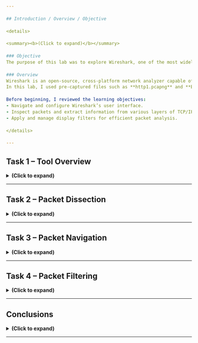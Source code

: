 ```yaml
---

## Introduction / Overview / Objective

<details>

<summary><b>(Click to expand)</b></summary>

### Objective
The purpose of this lab was to explore Wireshark, one of the most widely used network protocol analyzers. My goal was to understand how to navigate its interface, capture and inspect network packets, and analyze data across different layers of the TCP/IP model. Wireshark provides a graphical approach to packet analysis that complements command-line tools like Tcpdump which makes it easier to visualize network activity.

### Overview
Wireshark is an open-source, cross-platform network analyzer capable of sniffing and investigating live network traffic or analyzing stored packet captures (PCAP files). It’s widely used by network engineers, system administrators, and security analysts for troubleshooting and incident response.  
In this lab, I used pre-captured files such as **http1.pcapng** and **Exercise.pcapng** to simulate and analyze network behavior. These files provided realistic packet data to inspect different network layers, display filters, and analyze conversations between hosts.

Before beginning, I reviewed the learning objectives:
- Navigate and configure Wireshark’s user interface.
- Inspect packets and extract information from various layers of TCP/IP.
- Apply and manage display filters for efficient packet analysis.

</details>

---
```


## Task 1 – Tool Overview

<details>

<summary><b>(Click to expand)</b></summary>

### Objective
This section focused on familiarizing myself with Wireshark’s graphical interface, core features, and basic functionalities. I learned how to load PCAP files, interpret different panes, and understand what each visual section of the interface represents.

### Step-by-Step Walkthrough

I explored Wireshark’s layout, which is divided into sections such as the **Toolbar**, **Display Filter Bar**, **Recent Files**, **Capture Interfaces**, and **Status Bar**.

<p align="left">
  <img src="images/wireshark-packet-analysis-and-filtering-01.png?raw=true&v=2" 
       style="border: 2px solid #444; border-radius: 6px;" 
       width="800"><br>
  <em>Figure 1</em>
</p>

---

<h4>(Step 1) Loading and opening PCAP files</h4>
I practiced opening existing capture files like **http1.pcapng** to see packet details displayed in real time.

<blockquote>
You can load the PCAP file by either opening it from the "File" menu, dragging and dropping the file directly, or simply double-clicking the file itself. I personally did the drag and drop.
</blockquote>

<p align="left">
  <img src="images/wireshark-packet-analysis-and-filtering-02.png?raw=true&v=2" 
       style="border: 2px solid #444; border-radius: 6px;" 
       width="800"><br>
  <em>Figure 2</em>
</p>

The packet details were displayed in three key panes:
  - **Packet List Pane** – shows a summary of each captured packet, including protocol, source, destination, and length. (top pane)
  - **Packet Details Pane** – displays protocol details in a hierarchical structure, such as Ethernet, IP, TCP, and application layer data. (bottom-left pane)
  - **Packet Bytes Pane** – presents hexadecimal and ASCII representations of the selected packet. (bottom-right pane)

---

<h4>(Step 2) Exploring Packet Coloring</h4>

I explored Wireshark’s default packet colouring system and learned how it helps quickly identify different protocols and spot anomalies at a glance. I did so by working with both **temporary** and **permanent** coloring rules going to **View → Coloring Rules** and using the options in the **Wireshark - Coloring Rules Default** modal that appeared, to create or manage them. 

<p align="left">
  <img src="images/wireshark-packet-analysis-and-filtering-03.png?raw=true&v=2" 
       style="border: 2px solid #444; border-radius: 6px;" 
       width="800"><br>
  <em>Figure 3</em>
</p>

At first, I was confused about why most of the TCP packets in my Wireshark capture were showing up green instead of purple, even though the default TCP colouring rule was clearly set to purple. 

After checking the **Coloring Rules** window, I realized that Wireshark applies colours based on the first matching rule from top to bottom. That means if a packet matches a rule higher in the list (like “Bad TCP” or another green rule), Wireshark uses that colour and doesn’t continue checking further rules. 

Once I understood this priority system, it made sense why most of my TCP packets appeared green. They were simply being matched by an earlier rule in the list before the default purple TCP rule.

<blockquote>
I later experimented with toggling the “Colorize Packet List” feature and using conversation filters for temporary highlighting. Overall, I now understand how packet colours can make analysis more efficient and how to customize these rules for specific events of interest.
</blockquote>

---

<h4>(Step 3) Traffic Sniffing</h4>

I also tested **traffic sniffing**, which captures live packets, and learned how to start and stop captures using the blue “shark fin” icon.

I wanted to try capturing live network traffic in Wireshark, so I went to **Capture → Options** and looked through the available interfaces. I selected “Cisco remote capture: ciscodump,” thinking it was my network interface, but I later learned it’s actually used for remote captures from Cisco devices, not local network traffic. The other interfaces listed were also virtual or system-based, not real network adapters. Because there were no active local interfaces, the **[Start Capture]** button stayed greyed out.

---

<h4>(Step 4) Merging PCAP Files and Viewing File Details</h4>

I explored Wireshark’s ability to **merge PCAP files** (**File > Merge**), combine multiple captures, and view detailed file statistics such as total packets, file hash, and SHA256 checksum.

I decided to try merging another .pcap file with my current capture to see how Wireshark handles multiple data sources in one timeline. Merging pcap files is useful when you want to analyze traffic captured from different interfaces or at different times together. For example, combining client and server captures to see the full conversation, or merging sequential captures to create one continuous session. It helps provide a more complete picture of network activity without having to switch between separate files.

---

<h4>(Step 4-a) I merged a separate PCAP file to the one that was already uploaded</h4>

First, I went to **File > Merge**, then merged **Exercise.pcapng** to **http1.pcapng**.

<p align="left">
  <img src="images/wireshark-packet-analysis-and-filtering-04.png?raw=true&v=2" 
       style="border: 2px solid #444; border-radius: 6px;" 
       width="800"><br>
  <em>Figure 4</em>
</p>

---

<h4>(Step 4-b) Viewed File Details</h4>

I went to **Statistics → Capture File Properties** because I wanted to see more information about the capture file itself, such as when it was created, what interface it came from, the SHA256 hash value, and what format or capture options were used. Viewing file details is important because it helps verify the context of the capture. For example, confirming the capture duration, packet count, and source interface can all be crucial for accurate analysis. It ensures you understand where the data originated and whether anything might affect how you interpret the packets.

<p align="left">
  <img src="images/wireshark-packet-analysis-and-filtering-05.png?raw=true&v=2" 
       style="border: 2px solid #444; border-radius: 6px;" 
       width="800"><br>
  <em>Figure 5</em>
</p>

### Findings / Analysis
This task helped me become comfortable with the Wireshark environment. I realized that while it can look overwhelming at first, its layout is designed for efficiency. The ability to colorize, filter, and merge captures helps tremendously when analyzing complex datasets. Packet details across the three panes allowed me to trace communication flow between hosts from the link layer up to the application layer.

### What I Learned
I learned how to load packet captures, interpret Wireshark’s GUI components, and apply default coloring rules. I also understood how Wireshark structures packet data and how to access detailed information efficiently.

</details>

---

## Task 2 – Packet Dissection

<details>

<summary><b>(Click to expand)</b></summary>

### Objective

The objective of this section was to dissect packets at multiple OSI layers and examine detailed protocol information. I wanted to understand how Wireshark decodes network packets and organizes them into structured fields for analysis.

I examined captured HTTP traffic and learned to break packets down by OSI layers, starting from the physical layer up to the application layer. By clicking on a specific packet, Wireshark expanded its contents to reveal information such as Ethernet source/destination MAC addresses, IP headers, TCP flags, and payloads.

For this task, I focused in on a specific packet, which was packet #27 which was using the HTTP protocol. 

The **Packet Details Pane** pane at the bottom-left lists each decoded protocol layer, while the **Packet Bytes Pane** pane at the bottom-right displays the raw hexadecimal data that was actually captured on the wire.

When I click any field in the **Packet Details Pane** pane at the bottom-left, Wireshark automatically highlights the exact bytes in the **Packet Bytes Pane** pane at the bottom-right hex view that correspond to that field.

This color-linking helped me visualize how the human-readable protocol information is stored as raw binary data:
- Each row in the hex view shows 16 bytes (the actual bits sent over the network).
- Wireshark maps those bytes to their decoded meaning, so when you select, say, the “Source IP” line, the four bytes representing that IP address turn blue in the hex pane.
- This makes it easy to trace any part of a packet back to its raw data representation and see how the packet is built layer-by-layer.

### Step-by-Step Walkthrough

---

<h4>(Step 1): The Frame Layer (Layer 1 - Physical) </h4>

The **Frame layer** (Layer 1 - Physical) showed metadata like arrival time, encapsulation type, and frame length. 

In this Wireshark capture, the **Frame** section represents information captured at Layer 1 (Physical layer) of the OSI model, which is the point where raw bits are transmitted across the physical medium (like an Ethernet cable or Wi-Fi).

<p align="left">
  <img src="images/wireshark-packet-analysis-and-filtering-06.png?raw=true&v=2" 
       style="border: 2px solid #444; border-radius: 6px;" 
       width="800"><br>
  <em>Figure 6</em>
</p>

The details in the red box show what Wireshark records about that physical transmission rather than the data itself.

Specifically:
- Frame 27 identifies the specific packet captured out of all the traffic on the wire.
- 214 bytes on wire, 214 bytes captured means the full frame was successfully captured from the physical medium.
- Encapsulation type: Ethernet (1) tells us this capture was taken on an Ethernet network which is the physical and data-link technology used.
- Arrival Time / Epoch Time / Time delta fields show when the signal reached the network interface and how much time elapsed between packets. This relates to the timing of bit transmission on the medium.
- Protocols in frame: lists the protocol stack Wireshark detected inside the captured bits (Ethernet → IP → TCP → HTTP).

In other words, this layer shows metadata about how the packet physically appeared on the wire — its total size in bits, when it was received, and how it was encapsulated.

It corresponds to the Physical Layer (Layer 1) of the OSI model, where data exists only as electrical, optical, or radio signals being transmitted or received before higher-level headers (like MAC or IP) are interpreted.

The highlighted blue section corresponds to the bytes that belong to the Ethernet, IP, and TCP headers (and possibly part of the HTTP payload). It visually connects the physical transmission (hexadecimal data) to the structured OSI layers shown in the details pane.

<p align="left">
  <img src="images/wireshark-packet-analysis-and-filtering-07.png?raw=true&v=2" 
       style="border: 2px solid #444; border-radius: 6px;" 
       width="800"><br>
  <em>Figure 7</em>
</p>

---

<h4>(Step 2): The Source [MAC] (Layer 2 - Data Link)</h4>

The **Source [MAC] Layer** (Layer 2 - Data Link) revealed IP header information, including source and destination IPv4 addresses, protocol version, and time-to-live (TTL) value.

In this capture, Wireshark displayed the Ethernet II header, which represents Layer 2 (the Data Link layer) of the OSI model.

This layer is responsible for framing, MAC addressing, and delivering packets between devices on the same local network. It doesn’t deal with IPs or ports yet, only the physical device identifiers (MAC addresses).

<p align="left">
  <img src="images/wireshark-packet-analysis-and-filtering-08.png?raw=true&v=2" 
       style="border: 2px solid #444; border-radius: 6px;" 
       width="800"><br>
  <em>Figure 8</em>
</p>

Inside the red box, we can see:
- Destination: Xerox_00:00:00 → The hardware address of the receiving device.
- Source: fe:ff:20:00:01:00 → The MAC address of the sending device.
- Type: IPv4 (0x0800) → Indicates that the payload inside this Ethernet frame is an IP packet (Layer 3).

These details show how the **Data Link layer** wraps the network-layer data in an Ethernet frame to move it across a physical medium (like a switch or LAN). When this frame reaches the destination, the MAC address helps ensure it’s delivered to the correct network interface before being passed up to Layer 3 (IP).

---

<h4>(Step 3): Source [IP] (Layer 3 - Network)</h4>

The **Source [IP] Layer** (Layer 3 - Network) revealed IP header information, including source and destination IP addresses, protocol version, and time-to-live (TTL) value.

In this capture, Wireshark is displaying details from the Internet Protocol (IP) header, which represents the Network layer (Layer 3) of the OSI model. This layer is responsible for logical addressing and routing as it determines how packets travel from one device to another across different networks.

<p align="left">
  <img src="images/wireshark-packet-analysis-and-filtering-09.png?raw=true&v=2" 
       style="border: 2px solid #444; border-radius: 6px;" 
       width="800"><br>
  <em>Figure 9</em>
</p>

Inside the red box, you can see several key Layer 3 fields:
- Version 4: Indicates this packet uses IPv4.
- Header Length (20 bytes): Shows how large the IP header is before the next layer (TCP).
- Source IP: 216.239.59.99 — the sender’s logical network address.
- Destination IP: 145.254.160.237 — the receiver’s logical address.
- Protocol: TCP (6) — tells Layer 4 what transport protocol to use.
- TTL (Time to Live): 55 — the number of network hops allowed before the packet is discarded.
- Total Length: 200 bytes — the full size of this IP datagram.

All of these values are used by routers and network devices to route the packet from its source to its final destination across networks, regardless of physical medium or local addressing (like MACs).

When you click any of these IP fields in Wireshark, the corresponding bytes in the **Packet Bytes Pane** (bottom-right) are highlighted which showed the exact binary data representing these Layer 3 details.

---

<h4>(Step 4): Protocol (Layer 4 - Transport)</h4>

The **Protocol Layer** (Layer 4 - Transport) revealed details of the protocol used (UDP/TCP), including sequence and acknowledgment numbers, flags (SYN, ACK, FIN), and window size and source/destination ports.

In this capture, Wireshark is displaying details from the Transmission Control Protocol (TCP) header, which represents the Transport layer (Layer 4) of the OSI model.

This layer is responsible for end-to-end communication, ensuring data is reliably delivered between the source and destination applications. It uses port numbers to identify which process or service is sending and receiving the data.

<p align="left">
  <img src="images/wireshark-packet-analysis-and-filtering-10.png?raw=true&v=2" 
       style="border: 2px solid #444; border-radius: 6px;" 
       width="800"><br>
  <em>Figure 10</em>
</p>

Inside the red box, we can see key fields that define this TCP segment:
- Source Port: 80 – the sending application’s port (HTTP server).
- Destination Port: 3371 – the receiving application’s port on the client.
- Sequence Number: 1431 – tracks the order of bytes sent so they can be reassembled correctly.
- Acknowledgment Number: 722 – confirms receipt of previous data from the other side.
- Header Length: 20 bytes – the size of the TCP header.

These details show how TCP provides reliability by numbering segments, confirming receipt, and keeping track of timing. In the **Packet Bytes Pane** on the bottom-right, the blue-highlighted bytes correspond to the exact section of the packet where the TCP header data resides. This visually connects the decoded TCP information to its raw binary form.

Below this, the dropdown arrows expand into additional subsections that give deeper insights into TCP behavior:
- Flags – shows control bits like PSH (push data to the app immediately) and ACK (acknowledges received data).
    - Flags are critical for managing TCP’s connection-oriented behavior (SYN, ACK, FIN, etc.).
- SEQ/ACK Analysis – Wireshark calculates and shows relative sequence/acknowledgment numbers to make it easier to follow streams of packets in order.
- Timestamps – records the timing information used to measure round-trip delay and help with congestion control and retransmission.

<p align="left">
  <img src="images/wireshark-packet-analysis-and-filtering-11.png?raw=true&v=2" 
       style="border: 2px solid #444; border-radius: 6px;" 
       width="800"><br>
  <em>Figure 11</em>
</p>

Within the TCP header, I observed important fields such as **Sequence and Acknowledgment** numbers, which track data flow between the sender and receiver. The **Flags field (0x018 – PSH, ACK)** showed that the packet was actively acknowledging received data and instructing the receiver to push it immediately to the application.

Additional dropdowns like **SEQ/ACK analysis** and **Timestamps** revealed how Wireshark tracks packet timing, delays, and flow control. These values help verify that TCP communication is synchronized and reliable. Overall, this section demonstrated how Layer 4 manages data delivery, acknowledgment, and timing—bridging the IP-based routing (Layer 3) below and application data (Layer 7) above.

---

<h4>(Step 5): Protocol Errors (Layer 4 Details - Still Transport)</h4>

The **Protocol Errors Layer** (Layer 4 - Transport) is a continuation of the 4th layer and showed specfic details about any TCP errors. I explored **protocol reassembly**, where Wireshark automatically combined fragmented TCP streams to show complete data transfers.

In this capture, Wireshark is displaying reassembled TCP Segments, which is part of the **Transport layer (Layer 4)** in the OSI model. TCP often splits large pieces of data into multiple smaller segments, and Wireshark automatically reassembles them to show the full data stream.

<p align="left">
  <img src="images/wireshark-packet-analysis-and-filtering-12.png?raw=true&v=2" 
       style="border: 2px solid #444; border-radius: 6px;" 
       width="800"><br>
  <em>Figure 12</em>
</p>

Inside the red box, Wireshark shows:
- Frame 26 (payload 0–1429 bytes) and Frame 27 (payload 1430–1589 bytes) — two TCP segments that make up one complete message.
- Segment count: 2 — confirms that the full data was divided between two packets.
- Reassembled TCP length: 1590 bytes — total combined payload size after reassembly.
- Reassembled TCP Data: shows the merged binary data stream before it’s handed off to the Application layer (in this case, HTTP).

This step demonstrates how TCP ensures reliable, ordered data delivery. Even though packets may arrive separately, TCP reassembles them in the correct order before passing them upward to the application.

---

<h4>(Step 6): Application Protocol and Application Data (Layer 5,6,7 - Session, Presentation, Application)</h4>

The **Application layer** (Layer 5,6,7 - Sessions, Presentation, Application) decoded protocols like HTTP, showing request methods, user agents, and URLs accessed. The **Application Data Layer** showed the actual content or payload (HTML, JSON, etc.)

In this capture, Wireshark displays the Hypertext Transfer Protocol (HTTP) section, which represents the top layers of the OSI model (5–7) — the Session, Presentation, and Application layers.

This part of the packet shows the actual application data being exchanged between the client and server after all lower-layer transmissions (Ethernet, IP, TCP) have been completed.

<p align="left">
  <img src="images/wireshark-packet-analysis-and-filtering-13.png?raw=true&v=2" 
       style="border: 2px solid #444; border-radius: 6px;" 
       width="800"><br>
  <em>Figure 13</em>
</p>

Inside the red box, we can see:
- HTTP/1.1 200 OK → the server’s response indicating the client’s request was successful.
- Status Code 200 and Response Phrase “OK” → confirm proper communication and content delivery.
- Content-Type: text/html → tells the client the data being sent is an HTML web page.
- Content-Length: 1272 bytes → specifies the size of the response body.
- Date and Server fields → show when and by what system the response was generated.
- The HTML text in the “Line-based text data” section shows part of the actual web content.

This layer corresponds to the Application level of the OSI model, where user-facing protocols (like HTTP, FTP, SMTP, or DNS) operate.

Here’s how the OSI model maps to what we see here:
- Layer 5 (Session): manages and maintains the communication session between client and server.
- Layer 6 (Presentation): translates and formats data for readability (e.g., text/html, encoding type).
- Layer 7 (Application): handles the actual application protocol — in this case, HTTP for web communication.

---

### Findings / Analysis
Packet dissection allowed me to see how data travels through network layers. By analyzing headers, I could identify the path, type, and purpose of packets. I also learned how Wireshark automatically interprets complex fields like checksums and TCP segments, saving time compared to manual decoding. Seeing the full HTTP request headers (like “GET /index.html”) helped connect the transport and application layers.

### What I Learned
I learned to correlate protocol layers to understand end-to-end communication. This exercise gave me hands-on experience tracing traffic from Ethernet frames to TCP streams and application data.

</details>

---

## Task 3 – Packet Navigation

<details>

<summary><b>(Click to expand)</b></summary>

### Objective
This section focused on learning how to efficiently navigate within Wireshark captures, locate specific packets, and manage annotations for deeper analysis.

### Step-by-Step Walkthrough

--- 

<h4>(Step 1) Learning about Packet Numbers</h4>

While exploring Wireshark, I learned that each packet is assigned a unique number in the **Packet List Pane**, which helps identify and analyze individual transmissions. When I click on a specific packet number, Wireshark displays its detailed breakdown in the **Packet Details Pane** at the bottom-left, showing protocol layers and fields. At the same time, the **Packet Bytes Pane** at the bottom-right reveals the raw hexadecimal and ASCII data, allowing me to see exactly what the packet looks like at the byte level.

<p align="left">
  <img src="images/wireshark-packet-analysis-and-filtering-14.png?raw=true&v=2" 
       style="border: 2px solid #444; border-radius: 6px;" 
       width="800"><br>
  <em>Figure 14</em>
</p>

---

<h4>(Step 2) Going to specific packets</h4>

In this step, I explored how packet numbering works in Wireshark and how it helps with both navigation and analysis. I learned that each packet has a unique number in the **Packet List Pane**, and then clicking one opens its protocol details in the **Packet Details Pane** and its raw data in the **Packet Bytes Pane**. 

I also practiced using the **[Go]** menu and toolbar options, including **[Go to Packet]** to jump to a specific number by number or relative position, **[Next/Previous Packet]** to move up or down, **[Next/Previous Packet in Conversation]** to follow related packets within the same stream, and **[First/Last Packet]** to reach the start or end of the capture. 

These tools made it easier to track communication between hosts and understand how packets relate to each other. Overall, this part helped me see how packet numbering and navigation features improve the efficiency of analyzing network traffic in Wireshark.

<p align="left">
  <img src="images/wireshark-packet-analysis-and-filtering-15.png?raw=true&v=2" 
       style="border: 2px solid #444; border-radius: 6px;" 
       width="800"><br>
  <em>Figure 15</em>
</p>

---

<h4>(Step 3) Finding packets</h4>

In this step, I learned how to find packets in Wireshark using the **[Edit → Find Packet]** feature. Unlike packet numbers, this tool allows searching by packet content, which is useful for locating specific events such as intrusion patterns or network errors.

<p align="left">
  <img src="images/wireshark-packet-analysis-and-filtering-16.png?raw=true&v=2" 
       style="border: 2px solid #444; border-radius: 6px;" 
       width="800"><br>
  <em>Figure 16</em>
</p>

I explored the four input types
- Display filter
- Hex
- String
- Regex

<p align="left">
  <img src="images/wireshark-packet-analysis-and-filtering-17.png?raw=true&v=2" 
       style="border: 2px solid #444; border-radius: 6px;" 
       width="800"><br>
  <em>Figure 17</em>
</p>

<blockquote>
I learned that **String** and **Regex** are the most commonly used, with an option to enable/disable case sensitivity. 
</blockquote>

I also practiced selecting the correct search field across depending on where the data appears:
- Packet List pane (top half)
- Packet Details pane (bottom-left) 
- Packet Bytes pane (bottom-right)

<p align="left">
  <img src="images/wireshark-packet-analysis-and-filtering-18.png?raw=true&v=2" 
       style="border: 2px solid #444; border-radius: 6px;" 
       width="800"><br>
  <em>Figure 18</em>
</p>

<blockquote>
This showed me how important it is to choose the right input type and pane when performing searches to efficiently pinpoint the packets of interest.
</blockquote>

---

<h4>(Step 4) Marking packets</h4>

I learned how to mark one or more packets in Wireshark to highlight specific event(s) or packet(s) for further analysis. By using the **[Edit] → Mark/UnMark Packet(s)]** or right-clicking a packet or group of packets, I could easily mark or unmark one or more packets of interest. This makes them stand out for later review or export. 

<blockquote>
"Ctrl + M" is the hotkey shortcut.
</blockquote>

I noticed that once marked, packets appear in black, regardless of their original color, which helps quickly identify them during analysis. For practice, I marked packets 20 - 26. 

<p align="left">
  <img src="images/wireshark-packet-analysis-and-filtering-19.png?raw=true&v=2" 
       style="border: 2px solid #444; border-radius: 6px;" 
       width="800"><br>
  <em>Figure 19</em>
</p>

<blockquote>
I also learned that marking is temporary. Marked packets are cleared once the capture file is closed. This feature is especially useful for keeping track of important findings during live or large-scale packet investigations.
</blockquote>

---

<h4>(Step 5) Commenting on packets</h4>

I explored how to **add comments** to packets for documentation purposes, then viewed and edited them through the **Packet Comments** panel.

I learned how to add comments to packets in Wireshark to document important findings or suspicious activity during analysis. Similar to marking, commenting helps highlight specific packets for further investigation or for other analysts reviewing the same capture.

<p align="left">
  <img src="images/wireshark-packet-analysis-and-filtering-20.png?raw=true&v=2" 
       style="border: 2px solid #444; border-radius: 6px;" 
       width="800"><br>
  <em>Figure 20</em>
</p>

However, unlike marking, comments are saved within the capture file and remain there until manually removed. This makes it a valuable feature for collaboration and long-term investigations, as analysts can leave detailed notes directly tied to specific packets.

<blockquote>
I used the [right-click → Packet Comment] option (as shown in my screenshot), but I also learned that you can comment on packets through the [Edit → Packet Comment] menu or by using the [Ctrl + Alt + C] shortcut
</blockquote>

I then viewed and edited a test comment through the **Packet Comments** panel for packet number 23.

<p align="left">
  <img src="images/wireshark-packet-analysis-and-filtering-21.png?raw=true&v=2" 
       style="border: 2px solid #444; border-radius: 6px;" 
       width="800"><br>
  <em>Figure 21</em>
</p>

---

<h4>(Step 6) Exporting objects</h4>

I tested the **[Export Objects]** feature (**[File > Export Objects]**), a feature that extracts downloadable content (e.g., HTTP files) embedded within packets.

I learned how Wireshark can extract and export files that were transferred over the network. This feature is especially valuable for security analysts, as it allows them to recover and examine shared or potentially malicious files for further investigation. 

I discovered that exporting objects is only available for certain protocol streams, including DICOM, HTTP, IMF, SMB, and TFTP. By accessing these streams, analysts can save transferred files locally to analyze their contents, verify suspicious activity, or gather evidence of data exfiltration. This capability makes Wireshark a powerful tool for both troubleshooting and digital forensics.

<p align="left">
  <img src="images/wireshark-packet-analysis-and-filtering-22.png?raw=true&v=2" 
       style="border: 2px solid #444; border-radius: 6px;" 
       width="800"><br>
  <em>Figure 22</em>
</p>

---

<h4>(Step 7) Exporting packets</h4>

I also explored **[Export Packets]**, which allowed saving filtered or selected packets into a new capture file.

I learned how to export specific packets from a capture file in Wireshark for focused analysis. Since capture files can contain thousands of packets, it’s often necessary to isolate only the suspicious or relevant packets to investigate an incident more efficiently. 

I used the **[File → Export Specified Packets]** option to save a smaller, filtered capture that contained just the packets within my chosen scope. This process helps analysts share only the essential data while excluding redundant information. It’s especially useful when collaborating with others or conducting deeper analysis on targeted network activity.

<p align="left">
  <img src="images/wireshark-packet-analysis-and-filtering-23.png?raw=true&v=2" 
       style="border: 2px solid #444; border-radius: 6px;" 
       width="800"><br>
  <em>Figure 23</em>
</p>

The export window allows choosing between **Captured** and **Displayed** packets. 
- **Captured** includes all packets in the file
- **Displayed** only includes those visible after applying filters

This makes it easier to save and share only the relevant data needed for investigation while excluding unnecessary traffic. I also learned that Wireshark provides additional options to export:
- **Selected packets only** - Exports only the packets I’ve manually selected in the **Packet List Pane** (highlighted in blue - packets 3 - 13). This is useful when you want to save just a few specific packets for closer analysis.
- **Marked packets only** - Exports only the packets I’ve previously marked using the **[Edit]** menu or right-click option. This helps isolate packets I flagged as important or suspicious during the investigation.
- **Range** - Lets me manually define a range of packet numbers (for example, 50–150) to export only those packets within that sequence. This is helpful when you want to capture a continuous portion of traffic without exporting the entire file.

<p align="left">
  <img src="images/wireshark-packet-analysis-and-filtering-24.png?raw=true&v=2" 
       style="border: 2px solid #444; border-radius: 6px;" 
       width="800"><br>
  <em>Figure 24</em>
</p>

This gives analysts flexibility when isolating specific parts of network activity. Overall, this feature helps streamline the analysis process and focus on packets tied directly to an incident or event of interest.

---

<h4>(Step 8) Changing Time Display Format</h4>

Lastly, I experimented with adjusting the **Time Display Format**, switching between default and UTC timestamps for better temporal analysis.

I learned how to change the time display format in Wireshark to make packet analysis easier and more accurate. By default, Wireshark shows time as **Seconds Since Beginning of Capture**, which reflects when each packet was captured relative to the start of the recording. 

However, this isn’t always ideal for investigations that require exact timestamps or time correlation with other systems. Using the **[View → Time Display Format]** menu, I switched to the **UTC Date and Time of Day**, which provided clearer, standardized timestamps. This feature helps analysts better align packet activity with external logs or events during incident analysis.

<p align="left">
  <img src="images/wireshark-packet-analysis-and-filtering-25.png?raw=true&v=2" 
       style="border: 2px solid #444; border-radius: 6px;" 
       width="800"><br>
  <em>Figure 25</em>
</p>

<h4>(Step 9) Expert Information feature</h4>

Lastly, I learned about Wireshark’s **[Analyze → Expert Information]** feature, which automatically detects potential issues or anomalies in captured network traffic. This tool categorizes findings into different severity levels, indicates the protocols, and displays the number of occurrences:
- Chat (Blue) for normal information
- Note (Cyan) for notable events
- Warn (Yellow) for warnings
- Error (Red) for serious problems like malformed packets.

I also learned that Wireshark groups these detections under categories such as **Checksum**, **Comment**, **Deprecated**, **Malformed**, **Protocol**, and **Sequence**. This helps analysts quickly identify specific types of issues. 

The expert info can be viewed through the **[Analyze → Expert Information]** menu or in the lower-left status bar, where a summary window lists the packet number, protocol group, and total occurrences. This feature is especially helpful for spotting irregular behavior and prioritizing which packets need deeper investigation.

<p align="left">
  <img src="images/wireshark-packet-analysis-and-filtering-26.png?raw=true&v=2" 
       style="border: 2px solid #444; border-radius: 6px;" 
       width="800"><br>
  <em>Figure 26</em>
</p>

<blockquote>
There are around 8 – 10 major groups, but Wireshark dynamically shows only the ones relevant to the traffic you’re analyzing. In the screenshot above, for example, I was only seeing Malformed, Protocol, Sequence, and Comment, which are the most common ones in typical TCP/HTTP captures.
</blockquote>

---

<h4>(Step 10) Self Test 1: Finding the MD5 Hash of an Image</h4>

In this self test, I observed packet number 39765, and saw an `HTTP 200 OK` response from a remote server returning a `JPEG` image to my host. The image was split across multiple TCP segments, so Wireshark reassembled those segments and decoded the file structure (you can see the Start of Image (0xFFD8), quantization tables, Start of Scan, etc.) in the **Packet Details** pane. In short: the client sent an `HTTP GET`, the server replied with the `JPEG` payload, Wireshark reassembled the TCP stream, and the packet (and reassembled bytes) show the full `JPEG` content ready for export.

<p align="left">
  <img src="images/wireshark-packet-analysis-and-filtering-27.png?raw=true&v=2" 
       style="border: 2px solid #444; border-radius: 6px;" 
       width="800"><br>
  <em>Figure 27</em>
</p>

---

(Step 10-a) To extract the image from the capture, I right-clicked on **[JPEG File Interchange Format]** under the **Packet Details Pane** and selected **[Export Packet Bytes]**.

<p align="left">
  <img src="images/wireshark-packet-analysis-and-filtering-28.png?raw=true&v=2" 
       style="border: 2px solid #444; border-radius: 6px;" 
       width="800"><br>
  <em>Figure 28</em>
</p>

---

(Step 10-b) I then saved the raw image data as `peter_test.jpg` to my desktop. 

<blockquote>
This method exports only the bytes from that specific protocol layer, effectively reconstructing the image as it was transmitted over the network. Once saved, I could open the image locally to verify that it was successfully captured and properly reconstructed.
</blockquote>

<p align="left">
  <img src="images/wireshark-packet-analysis-and-filtering-29.png?raw=true&v=2" 
       style="border: 2px solid #444; border-radius: 6px;" 
       width="800"><br>
  <em>Figure 29</em>
</p>

---

(Step 10-c) After saving the file I opened a bash terminal in the folder containing the saved image and ran the following command to retrieve the MD5 hash of the image:

`md5sum peter_test`

<p align="left">
  <img src="images/wireshark-packet-analysis-and-filtering-30.png?raw=true&v=2" 
       style="border: 2px solid #444; border-radius: 6px;" 
       width="800"><br>
  <em>Figure 30</em>
</p>

<blockquote>
I could also run "sha256sum peter_test" to retrieve the SHA256 hash. I recorded the resulting hash in my lab notes and used it to verify the integrity of the saved file by re-running the same command later which produced the same hash to verify the file was unchanged.
</blockquote>

<blockquote>
MD5 and SHA-256 are different hashing algorithms with key differences in their security and hash output size. SHA-256 is a more secure algorithm that produces a 256-bit hash, while MD5 is older, faster, and produces a 128-bit hash
</blockquote>

---

<h4>(Step 11) Self Test 2: Finding TXT File and Reading it</h4>

---

(Step 11-a) I knew there was a txt file in the capture file, so I navigated to **[File > Export Objects > HTTP]** which allowed me to export all HTTP objects found in this file.

<p align="left">
  <img src="images/wireshark-packet-analysis-and-filtering-31.png?raw=true&v=2" 
       style="border: 2px solid #444; border-radius: 6px;" 
       width="800"><br>
  <em>Figure 31</em>
</p>

---

(Step 11-b) In the "Text Filter" field, I entered `.txt` to filter the list of HTTP objects for just `.txt` files.

<p align="left">
  <img src="images/wireshark-packet-analysis-and-filtering-32.png?raw=true&v=2" 
       style="border: 2px solid #444; border-radius: 6px;" 
       width="800"><br>
  <em>Figure 32</em>
</p>

---

(Step 11-c) I saved the `.txt` as `peter_note.txt`

<p align="left">
  <img src="images/wireshark-packet-analysis-and-filtering-33.png?raw=true&v=2" 
       style="border: 2px solid #444; border-radius: 6px;" 
       width="800"><br>
  <em>Figure 33</em>
</p>

---

(Step 11-d) Instead of simply previewing the `.txt` file directly in Wireshark or jumping to the packet number from **Step 11-b** to view it in the **Packet Details Pane**, I opened a Bash terminal in the folder containing the saved `.txt` file and ran the following command to read its contents:

`cat peter_note.txt`

<p align="left">
  <img src="images/wireshark-packet-analysis-and-filtering-34.png?raw=true&v=2" 
       style="border: 2px solid #444; border-radius: 6px;" 
       width="800"><br>
  <em>Figure 34</em>
</p>

---

### Findings / Analysis
Wireshark’s navigation tools make packet inspection much more manageable. Being able to jump directly to relevant packets or mark them for comparison is extremely useful for forensic analysis. Exporting objects or filtered data creates a more efficient workflow for isolating specific traffic without cluttering the main capture file.

### What I Learned
I learned how to move through large captures effectively, mark and comment on key packets, and export relevant data. These functions are essential for documenting and sharing findings in professional investigations.

</details>

---

## Task 4 – Packet Filtering

<details>

<summary><b>(Click to expand)</b></summary>

### Objective
This section was about understanding and applying packet filtering within Wireshark to isolate traffic of interest. I wanted to practice using display filters to view only relevant protocols or hosts.

### Step-by-Step Walkthrough

---

<h4>(Step 1): "Apply as Filter" feature</h4>

I applied filters using **[Apply as Filter]**, which allowed me to right-click a field and instantly generate a filter expression.

I practiced using Wireshark’s **[Analyze] > [Apply as Filter]** feature to isolate specific network traffic from a capture file. While analyzing packets, I selected the **Source** field (source IP) of Packet #1 within the **Packet List Pane** and right-clicked to choose **[Apply as Filter → Selected]** (alternatively available from the **[Analyze]** menu). 

<p align="left">
  <img src="images/wireshark-packet-analysis-and-filtering-35.png?raw=true&v=2" 
       style="border: 2px solid #444; border-radius: 6px;" 
       width="800"><br>
  <em>Figure 35</em>
</p>

Wireshark automatically generated the appropriate display filter based on the selected field and applied it to the capture. For this example, the generated filter expression was `ip.src == 145.254.160.237`, which I could have also typed manually into the display filter bar tp achieve the same result. Similarly, I could apply filters to other fields such as destination IP addresses, timestamps, or any other protocol-specific values to narrow down the traffic even further.

<p align="left">
  <img src="images/wireshark-packet-analysis-and-filtering-36.png?raw=true&v=2" 
       style="border: 2px solid #444; border-radius: 6px;" 
       width="800"><br>
  <em>Figure 36</em>
</p>

After applying the filter, only the packets matching the chosen criteria were displayed, while all other packets were hidden from the **Packet List Pane**. This made it easier to focus on relevant traffic for deeper analysis. I also noted that Wireshark’s status bar shows both the total number of packets in the capture and the number currently displayed after filtering—helpful for quickly gauging how much traffic the filter excluded.

Overall, this exercise demonstrated how “Apply as Filter” provides a fast and intuitive way to narrow down traffic without manually typing display filters, streamlining the investigation process.

---

<h4>(Step 2): "Conversation Filter" feature</h4>

I learned how to create **[Conversation Filters]** to follow specific TCP or UDP streams, showing all packets related to one session.

While the **[Apply as Filter]** option is useful for isolating a single field—such as a specific IP address, timestamp, or destination value, the **[Conversation Filter]** goes a step further by capturing the entire flow of related packets.

To test this, I selected a packet and applied the **[Conversation Filter]** through the right-click menu (alternatively available from the **[Analyze]** menu). I right-clicked a TCP packet (packet # 2) and opened the **[Conversation Filter]** menu, where I saw multiple protocol options such as **[Ethernet]**, **[IPv4]**, **[TCP]**, and others. 

<blockquote>
Since the selected packet was a TCP segment over IPv4, only the relevant filters (IPv4 and TCP) were active, while unsupported protocols like IPv6 and UDP were greyed out. 
</blockquote>

<p align="left">
  <img src="images/wireshark-packet-analysis-and-filtering-37.png?raw=true&v=2" 
       style="border: 2px solid #444; border-radius: 6px;" 
       width="800"><br>
  <em>Figure 37</em>
</p>

After selecting **[TCP]**, Wireshark automatically applied a filter showing only packets belonging to that specific TCP conversation between the two endpoints.

<p align="left">
  <img src="images/wireshark-packet-analysis-and-filtering-38.png?raw=true&v=2" 
       style="border: 2px solid #444; border-radius: 6px;" 
       width="800"><br>
  <em>Figure 38</em>
</p>

This automatically displayed only the packets that shared the same IP addresses and port numbers, effectively showing the complete conversation between the two endpoints.

This method made it much easier to follow the communication stream, identify request–response patterns, and analyze the overall interaction between hosts without the distraction of unrelated traffic.

---

<h4>(Step 3): "Colourize Conversation" feature</h4>

I experimented with **[Colorise Conversation]**, which highlights related packets visually for easier tracking.

I learned how to visually highlight related packets in Wireshark using the **[Colorize Conversation]** feature. Instead of applying a display filter that hides unrelated traffic, this feature assigns a unique color to all packets belonging to the same communication flow, allowing me to easily follow the conversation while keeping the rest of the capture visible.

As shown in the screenshot, I right-clicked on a TCP packet (packet #3) and navigated to **[Colorize Conversation → TCP → Color 4]**. 

<p align="left">
  <img src="images/wireshark-packet-analysis-and-filtering-39.png?raw=true&v=2" 
       style="border: 2px solid #444; border-radius: 6px;" 
       width="800"><br>
  <em>Figure 39</em>
</p>

Wireshark then highlighted every packet within the same **[TCP]** stream (in this case, between `source 145.254.160.237` and `destination 65.208.228.223`) using the selected color. This made it much easier to visually trace the flow of the session within the Packet List Pane, even when mixed with other protocols or conversations.

<p align="left">
  <img src="images/wireshark-packet-analysis-and-filtering-40.png?raw=true&v=2" 
       style="border: 2px solid #444; border-radius: 6px;" 
       width="800"><br>
  <em>Figure 40</em>
</p>

This feature works alongside Wireshark’s Coloring Rules, but it overrides them temporarily to display the manually applied color. If I wanted to revert to the default view, I could simply use **[View → Colorize Conversation → Reset Colorization]**.

Overall, the Colorize Conversation option is a quick and non-intrusive way to highlight all packets within a conversation without filtering or hiding others—useful when analyzing multiple simultaneous connections in a busy network capture.

---

<h4>(Step 4): "Prepare as Filter" feature</h4>

I used **[Prepare as Filter]** to build a filter expression before activating it, giving me more flexibility. I practiced using Wireshark’s **[Prepare as Filter]** feature to build custom display filters step by step.

As a test, I right-clicked on a field (the source IP address) of packet #5 and selected **[Prepare as Filter → Selected]**

<p align="left">
  <img src="images/wireshark-packet-analysis-and-filtering-41.png?raw=true&v=2" 
       style="border: 2px solid #444; border-radius: 6px;" 
       width="800"><br>
  <em>Figure 41</em>
</p>

This automatically generated the corresponding filter expression and displayed it in the **Display Filter** toolbar without applying it immediately. As shown in the screenshot, I right-clicked on a packet and selected **[Prepare as Filter → Selected]**. Wireshark automatically generated the filter expression `ip.src == 65.208.228.223` and displayed it in the filter bar without executing it. This allowed me to adjust or expand the expression before applying it.

<p align="left">
  <img src="images/wireshark-packet-analysis-and-filtering-42.png?raw=true&v=2" 
       style="border: 2px solid #444; border-radius: 6px;" 
       width="800"><br>
  <em>Figure 42</em>
</p>

<blockquote>
Unlike **[Apply as Filter]**, this option lets me modify or expand the expression before executing it. 
</blockquote>

Next, I wanted to narrow the capture down further by including packets associated with the destination address. To do this, I right-clicked on another field (destination IP) and selected **[Prepare as Filter → …and Selected]**.

<p align="left">
  <img src="images/wireshark-packet-analysis-and-filtering-43.png?raw=true&v=2" 
       style="border: 2px solid #444; border-radius: 6px;" 
       width="800"><br>
  <em>Figure 43</em>
</p>

<blockquote>
Selected - Displays filter for the field I clicked
Not Selected - Creates excludes field, meaning packets that don't match the selected value
...and Selected - Appends the new field to the existing one using the AND operator, so Wireshark displays packets that meet both criteria
...or Selected - Appends the new field with an OR operator, showing packets that match one of the filter fields
...and Not Selected - Appends the condition to exclude certain traffic while keeping others, using the AND NOT operator
...or Not Selected - Appends the condition that includes packets that match either the original field or anything that does not match the new one
</blockquote>

This appended the destination IP (`ip.dst == 145.254.160.237`) to the existing expression. The final filter became: `(ip.src == 65.208.228.223) && (ip.dst == 145.254.160.237)`, which could have also been entered manually.

<p align="left">
  <img src="images/wireshark-packet-analysis-and-filtering-44.png?raw=true&v=2" 
       style="border: 2px solid #444; border-radius: 6px;" 
       width="800"><br>
  <em>Figure 44</em>
</p>

After finalizing the expression, I pressed [Enter] to apply the filter and view only the matching packets in the **Packet List Pane**.

<p align="left">
  <img src="images/wireshark-packet-analysis-and-filtering-45.png?raw=true&v=2" 
       style="border: 2px solid #444; border-radius: 6px;" 
       width="800"><br>
  <em>Figure 45</em>
</p>

This method gave me greater control over how filters were built and applied, making it ideal for constructing precise and complex filtering logic without immediately altering the current packet view.

---

<h4>(Step 5): "Apply as Column" feature</h4>

I also learned to **[Apply as Column]**, which added custom fields (like IP address or protocol) directly into the packet list for easier comparison.

I explored Wireshark’s **[Apply as Column]** feature, which allowed me to add custom fields as columns in the **Packet List Pane** for easier comparison and visibility. By default, the packet list shows basic information such as **No.**, **Time**, **Source**, **Destination**, **Protocol**, **Length**, and **Info**, but adding custom columns helps highlight specific values of interest.

To test this, I right-clicked on a field (**Source Port**) for packet #6 within the **Packet Details Pane** and selected **[Apply as Column]** (also accessible from **[Analyze → Apply as Column]**). 

<p align="left">
  <img src="images/wireshark-packet-analysis-and-filtering-46.png?raw=true&v=2" 
       style="border: 2px solid #444; border-radius: 6px;" 
       width="800"><br>
  <em>Figure 46</em>
</p>

Wireshark then created a new column at the end of the packet list, showing the selected field’s (**Source Port**) value for every packet in the capture. This made it much easier to track how that value changed or appeared across different packets.

<p align="left">
  <img src="images/wireshark-packet-analysis-and-filtering-47.png?raw=true&v=2" 
       style="border: 2px solid #444; border-radius: 6px;" 
       width="800"><br>
  <em>Figure 47</em>
</p>

<blockquote>
I could apply other fields such as TTL (Time To Live) or HTTP hostnames as columns to monitor patterns in traffic behavior. Columns can also be rearranged, hidden, or disabled by clicking the column headers and adjusting the visibility settings.
</blockquote>

Overall, this feature is extremely useful for customizing the view to focus on specific protocol details or identifiers—especially during traffic correlation, anomaly detection, or performance analysis.

---

<h4>(Step 6): "Follow Stream" feature</h4>

I practiced **[Follow TCP Stream]**, which reconstructs an entire conversation (e.g., HTTP request/response). This view displayed both client and server data in plain text, color-coded by direction.

I used Wireshark’s **[Follow Stream]** feature to reconstruct and analyze data exchanged at the application level. While Wireshark normally displays traffic in packet form, following a stream allowed me to view the full conversation between client and server as it appeared in raw form. This helps visualize the data in a continuous sequence rather than as individual packets, making it easier to understand the overall context of the communication.

To test this, I right-clicked on packet #7 and selected **[Follow → TCP Stream]** (also available via **[Analyze → Follow → TCP/UDP/HTTP Stream]**).


<p align="left">
  <img src="images/wireshark-packet-analysis-and-filtering-48.png?raw=true&v=2" 
       style="border: 2px solid #444; border-radius: 6px;" 
       width="800"><br>
  <em>Figure 48</em>
</p>

Wireshark opened a separate dialogue window showing the entire conversation, with client-originated packets highlighted in red and server-originated packets in blue. This color distinction clearly identified which side each message came from.

<blockquote>
I learned I could also search for key terms from the **Find** text bar.  
</blockquote>

<p align="left">
  <img src="images/wireshark-packet-analysis-and-filtering-49.png?raw=true&v=2" 
       style="border: 2px solid #444; border-radius: 6px;" 
       width="800"><br>
  <em>Figure 49</em>
</p>

Once the stream was followed, Wireshark automatically applied a display filter to show only the packets belonging to that specific session. I noticed that the packet count in the status bar changed to reflect only the packets from that stream. To return to the full capture view, I clicked the “X” button on the right side of the **Display Filter** bar, which cleared the filter and restored all packets.

<p align="left">
  <img src="images/wireshark-packet-analysis-and-filtering-50.png?raw=true&v=2" 
       style="border: 2px solid #444; border-radius: 6px;" 
       width="800"><br>
  <em>Figure 50</em>
</p>

The **[Follow Stream]** feature is especially useful for examining unencrypted protocol data, such as HTTP traffic, where sensitive information like usernames, passwords, or session tokens can sometimes be visible in plain text. Overall, this tool is essential for reconstructing and understanding the content and sequence of communications at the application layer.

---

### Findings / Analysis
Filtering drastically improves visibility in large datasets. The ability to highlight or isolate specific streams helped me identify communication patterns, such as repeated requests between hosts. The Follow Stream feature was especially powerful because it reassembled conversations at the application level, allowing me to read HTTP requests and responses like chat logs.

### What I Learned
I learned how to construct and apply Wireshark filters efficiently. Understanding display filters and stream following is essential for analyzing targeted communications and identifying potential issues or malicious behaviors in network traffic.

</details>

---

## Conclusions

<details>

<summary><b>(Click to expand)</b></summary>

### Summary
This lab demonstrated the core capabilities of Wireshark and how it simplifies packet analysis through its graphical interface. I learned to capture, dissect, and filter network traffic while becoming familiar with the structure of PCAP files. Each exercise provided deeper insight into how different layers of network communication interact.

### Reflection
Wireshark is an indispensable tool for both network troubleshooting and cybersecurity investigations. It allowed me to visualize how data moves through various layers, identify anomalies, and reconstruct conversations in real time. Compared to command-line tools, Wireshark offers an intuitive way to interpret complex network behavior.

### What I Learned
Through this lab, I learned how to:
- Navigate Wireshark’s GUI and analyze captured packets.
- Dissect protocols across all OSI layers.
- Apply and customize display filters to isolate traffic of interest.
- Follow conversations and export relevant data for documentation.

Overall, this lab strengthened my foundational understanding of network analysis and gave me the confidence to use Wireshark for real-world packet investigation scenarios.

</details>

---

